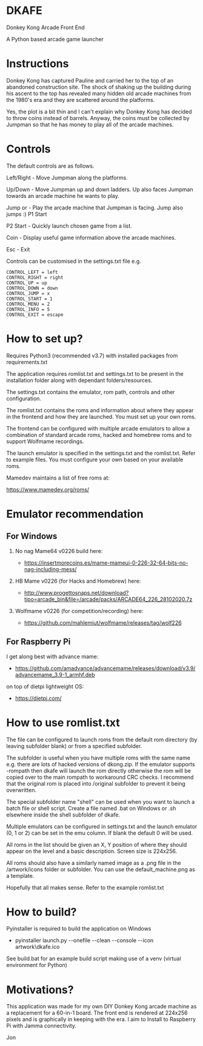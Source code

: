 # **DKAFE** #

Donkey Kong Arcade Front End

A Python based arcade game launcher

Instructions
============
Donkey Kong has captured Pauline and carried her to the top of an abandoned construction site. The shock of shaking up the building during his ascent to the top has revealed many hidden old arcade machines from the 1980's era and they are scattered around the platforms.

Yes, the plot is a bit thin and I can't explain why Donkey Kong has decided to throw coins instead of barrels. Anyway, the coins must be collected by Jumpman so that he has money to play all of the arcade machines.

Controls
========
The default controls are as follows.

Left/Right - Move Jumpman along the platforms.

Up/Down    - Move Jumpman up and down ladders. Up also faces Jumpman towards an arcade machine he wants to play.

Jump or    - Play the arcade machine that Jumpman is facing. Jump also jumps :)
P1 Start

P2 Start   - Quickly launch chosen game from a list.

Coin       - Display useful game information above the arcade machines.

Esc        - Exit

Controls can be customised in the settings.txt file e.g.

```
CONTROL_LEFT = left
CONTROL_RIGHT = right
CONTROL_UP = up
CONTROL_DOWN = down
CONTROL_JUMP = x
CONTROL_START = 1
CONTROL_MENU = 2
CONTROL_INFO = 5
CONTROL_EXIT = escape
```

How to set up?
==============
Requires Python3 (recommended v3.7) with installed packages from requirements.txt

The application requires romlist.txt and settings.txt to be present in the installation folder along with dependant folders/resources.
 
The settings.txt contains the emulator, rom path, controls and other configuration.

The romlist.txt contains the roms and information about where they appear in the frontend and how they are launched.  You must set up your own roms.

The frontend can be configured with multiple arcade emulators to allow a combination of standard arcade roms,  hacked and homebrew roms and to support Wolfmame recordings.

The launch emulator is specified in the settings.txt and the romlist.txt.  Refer to example files.  You must configure your own based on your available roms.

Mamedev maintains a list of free roms at:

https://www.mamedev.org/roms/

Emulator recommendation
=======================
For Windows
-----------
1. No nag Mame64 v0226 build here:
   - https://insertmorecoins.es/mame-mameui-0-226-32-64-bits-no-nag-including-mess/

2. HB Mame v0226 (for Hacks and Homebrew) here: 
   - http://www.progettosnaps.net/download?tipo=arcade_bin&file=/arcade/packs/ARCADE64_226_28102020.7z

3. Wolfmame v0226 (for competition/recording) here:
   - https://github.com/mahlemiut/wolfmame/releases/tag/wolf226

For Raspberry Pi
----------------
I get along best with advance mame:
  - https://github.com/amadvance/advancemame/releases/download/v3.9/advancemame_3.9-1_armhf.deb

on top of dietpi lightweight OS:
  - https://dietpi.com/

How to use romlist.txt
======================
The file can be configured to launch roms from the default rom directory (by leaving subfolder blank) or from a specified subfolder.  

The subfolder is useful when you have multiple roms with the same name e.g. there are lots of hacked versions of dkong.zip.  If the emulator supports -rompath then dkafe will launch the rom directly otherwise the rom will be copied over to the main rompath to workaround CRC checks.  I recommend that the original rom is placed into /original subfolder to prevent it being overwritten.

The special subfolder name "shell" can be used when you want to launch a batch file or shell script.  Create a file named <romname>.bat on Windows or <romname>.sh elsewhere inside the shell subfolder of dkafe.

Multiple emulators can be configured in settings.txt and the launch emulator (0, 1 or 2) can be set in the emu column. If blank the default 0 will be used.

All roms in the list should be given an X, Y position of where they should appear on the level and a basic description.  Screen size is 224x256.

All roms should also have a similarly named image as a .png file in the /artwork/icons folder or subfolder.  You can use the default_machine.png as a template.

Hopefully that all makes sense.  Refer to the example romlist.txt

How to build?
=============
Pyinstaller is required to build the application on Windows
  - pyinstaller launch.py --onefile --clean --console --icon artwork\dkafe.ico

See build.bat for an example build script making use of a venv (virtual environment for Python)

Motivations?
============
This application was made for my own DIY Donkey Kong arcade machine as a replacement for a 60-in-1 board.  The front end is rendered at 224x256 pixels and is graphically in keeping with the era.
I aim to Install to Raspberry Pi with Jamma connectivity.

Jon